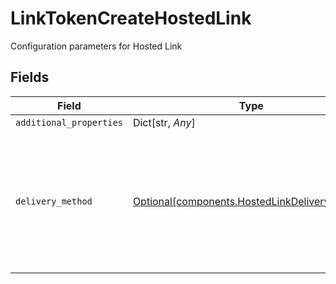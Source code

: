 # LinkTokenCreateHostedLink

Configuration parameters for Hosted Link


## Fields

| Field                                                                                                                                                                                        | Type                                                                                                                                                                                         | Required                                                                                                                                                                                     | Description                                                                                                                                                                                  |
| -------------------------------------------------------------------------------------------------------------------------------------------------------------------------------------------- | -------------------------------------------------------------------------------------------------------------------------------------------------------------------------------------------- | -------------------------------------------------------------------------------------------------------------------------------------------------------------------------------------------- | -------------------------------------------------------------------------------------------------------------------------------------------------------------------------------------------- |
| `additional_properties`                                                                                                                                                                      | Dict[str, *Any*]                                                                                                                                                                             | :heavy_minus_sign:                                                                                                                                                                           | N/A                                                                                                                                                                                          |
| `delivery_method`                                                                                                                                                                            | [Optional[components.HostedLinkDeliveryMethod]](../../models/components/hostedlinkdeliverymethod.md)                                                                                         | :heavy_minus_sign:                                                                                                                                                                           | How Plaid should deliver the Plaid Link session to the customer.<br/>'sms' will deliver via SMS. Must pass `user.phone_number`.<br/>'email' will deliver via email. Must pass `user.email_address`.<br/> |
